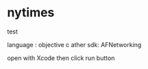 # nytimes
test

language : objective c
ather sdk: AFNetworking

open with Xcode then click run button

